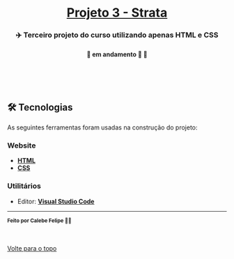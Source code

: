 <h1 align="center">
     <a href="#" alt="website de agencia de viagem">Projeto 3 - Strata</a>
</h1>

<h3 align="center">
    ✈️ Terceiro projeto do curso utilizando apenas HTML e CSS
</h3>

<h4 align="center">
	🚧 em andamento 🚀 🚧
</h4>

<br />
<!--<img align="center" src="images/layout-desktop-full.png" alt="animação da interação com página">-->
<br><br>

## 🛠 Tecnologias

As seguintes ferramentas foram usadas na construção do projeto:

### **Website**  

-   **[HTML](https://developer.mozilla.org/pt-BR/docs/Web/HTML)**
-   **[CSS](https://developer.mozilla.org/pt-BR/docs/Web/CSS)**

### **Utilitários**

-   Editor:  **[Visual Studio Code](https://code.visualstudio.com/)**  

---

 <sub><b>Feito por Calebe Felipe 👋🏽</b></sub><br><br>
 
 <br />
 <a href="#top">Volte para o topo</a>